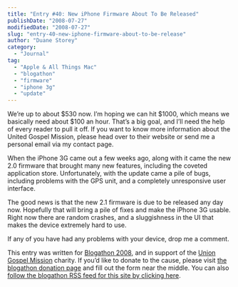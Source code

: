 ```yaml
---
title: "Entry #40: New iPhone Firmware About To Be Released"
publishDate: "2008-07-27"
modifiedDate: "2008-07-27"
slug: "entry-40-new-iphone-firmware-about-to-be-release"
author: "Duane Storey"
category:
  - "Journal"
tag:
  - "Apple & All Things Mac"
  - "blogathon"
  - "firmware"
  - "iphone 3g"
  - "update"
---
```


We’re up to about $530 now. I’m hoping we can hit $1000, which means we basically need about $100 an hour. That’s a big goal, and I’ll need the help of every reader to pull it off. If you want to know more information about the United Gospel Mission, please head over to their website or send me a personal email via my contact page.

When the iPhone 3G came out a few weeks ago, along with it came the new 2.0 firmware that brought many new features, including the coveted application store. Unfortunately, with the update came a pile of bugs, including problems with the GPS unit, and a completely unresponsive user interface.

The good news is that the new 2.1 firmware is due to be released any day now. Hopefully that will bring a pile of fixes and make the iPhone 3G usable. Right now there are random crashes, and a sluggishness in the UI that makes the device extremely hard to use.

If any of you have had any problems with your device, drop me a comment.

This entry was written for [Blogathon 2008](http://www.migratorynerd.com/tag/blogathon), and in support of the [Union Gospel Mission](http://ugm.ca) charity. If you’d like to donate to the cause, please visit [the blogathon donation page](http://miss604.com/blogathon) and fill out the form near the middle. You can also [follow the blogathon RSS feed for this site by clicking here](http://www.migratorynerd.com/tag/blogathon/feed).